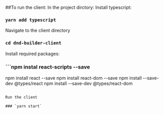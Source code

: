 ##To run the client:
In the project dirctory:
Install typescript:

### `yarn add typescript`

Navigate to the client directory

### `cd dnd-builder-client`

Install required packages:

### ```npm instal react-scripts --save
npm install react --save
npm install react-dom --save
npm install --save-dev @types/react
npm install --save-dev @types/react-dom
```

Run the client

### `yarn start`